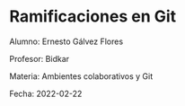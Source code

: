 # Ramificaciones en Git

Alumno: Ernesto Gálvez Flores

Profesor: Bidkar

Materia: Ambientes colaborativos y Git

Fecha: 2022-02-22
